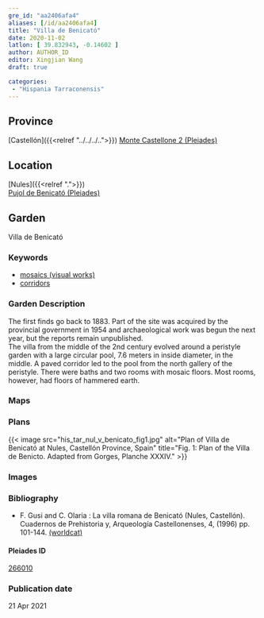 ```yaml
---
gre_id: "aa2406afa4"
aliases: [/id/aa2406afa4]
title: "Villa de Benicató"
date: 2020-11-02
latlon: [ 39.832943, -0.14602 ]
author: AUTHOR_ID
editor: Xingjian Wang
draft: true

categories:
 - "Hispania Tarraconensis"
---
```


## Province

[Castellón]({{<relref "../../../..">}})
[Monte Castellone 2 (Pleiades)](https://pleiades.stoa.org/places/432947)

<!--### Province Description-->


## Location

[Nules]({{<relref ".">}}) \
[Pujol de Benicató (Pleiades)](https://pleiades.stoa.org/places/266010)

<!--### Location Description-->


<!-- LEAVE THIS BLANK FOR NOW -->

<!--## Sublocation-->

<!--
[AREA WITHIN LOCATION, LIKE “PALATINE HILL”](GEOREFERENCE LINK)
A sublocation is any area larger than an individual garden, but located within a location. I would always try to include a link to a controlled vocabulary here if possible. This ID may well be different from the Garden ID, e.g., Pompeii versus a Garden in one of the houses which has its own Pleiades ID.
-->

<!--### Sublocation Description-->

<!-- DESCRIPTION -->

## Garden
Villa de Benicató

### Keywords
- [mosaics (visual works)](http://vocab.getty.edu/page/aat/300015342)
- [corridors](http://vocab.getty.edu/page/aat/300004294)

### Garden Description
The first finds go back to 1883.  Part of the site was acquired by the provincial government in 1954 and archaeological work was begun the next year, but the reports remain unpublished.  
The villa from the middle of the 2nd century evolved around a peristyle garden with a large circular pool, 7.6 meters in inside diameter, in the middle.  A paved corridor led to the pool from the  north gallery of the peristyle.  There were baths and two rooms with mosaic floors.  Most rooms, however, had floors of hammered earth.   

### Maps

<!--
{{< image src="FILENAME" alt="ALT_TEXT" title="CAPTION" >}}
-->

### Plans

{{< image src="his_tar_nul_v_benicato_fig1.jpg" alt="Plan of Villa de Benicató at Nules, Castellón Province, Spain" title="Fig. 1:  Plan of the Villa de Benicto.  Adapted from Gorges, Planche XXXIV." >}}


### Images

<!--
{{< image src="FILENAME" alt="ALT_TEXT" title="CAPTION" >}}
-->

<!--### Dates-->


### Bibliography
- F. Gusi and C. Olaria : La villa romana de Benicató (Nules, Castellón). Cuadernos de Prehistoria y, Arqueología Castellonenses, 4, (1996) pp. 101-144. [(worldcat)](http://www.worldcat.org/oclc/802707581)

<!--#### Periodo ID-->

<!-- [PERIODO_ID](https://pleiades.stoa.org/places/PLEIADES_ID) -->

#### Pleiades ID

[266010](https://pleiades.stoa.org/places/266010)

<!--#### TGN ID
[7031751](http://vocab.getty.edu/page/tgn/7031751) -->

<!--### Contributor-->


### Publication date

21 Apr 2021

<!--### Related articles-->

<!-- Links to other related articles. Leave blank for now -->